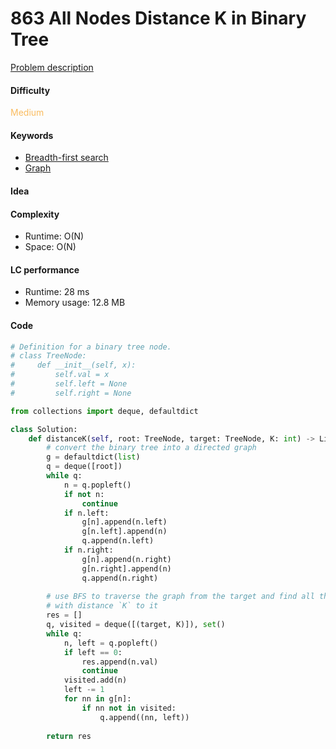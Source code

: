 863 All Nodes Distance K in Binary Tree
=======================
[Problem description](https://leetcode.com/problems/all-nodes-distance-k-in-binary-tree/)

#### Difficulty
<span style="color:#FABC60">Medium</span>

#### Keywords
- [Breadth-first search](../categories/bfs.md)
- [Graph](../categories/graph.md)

#### Idea

#### Complexity
- Runtime: O(N)
- Space: O(N)

#### LC performance
- Runtime: 28 ms
- Memory usage: 12.8 MB

#### Code
```python
# Definition for a binary tree node.
# class TreeNode:
#     def __init__(self, x):
#         self.val = x
#         self.left = None
#         self.right = None

from collections import deque, defaultdict

class Solution:
    def distanceK(self, root: TreeNode, target: TreeNode, K: int) -> List[int]:
        # convert the binary tree into a directed graph
        g = defaultdict(list)
        q = deque([root])
        while q:
            n = q.popleft()
            if not n:
                continue
            if n.left:
                g[n].append(n.left)
                g[n.left].append(n)
                q.append(n.left)
            if n.right:
                g[n].append(n.right)
                g[n.right].append(n)
                q.append(n.right)
        
        # use BFS to traverse the graph from the target and find all the nodes 
        # with distance `K` to it
        res = []
        q, visited = deque([(target, K)]), set()
        while q:
            n, left = q.popleft()
            if left == 0:
                res.append(n.val)
                continue
            visited.add(n)
            left -= 1
            for nn in g[n]:
                if nn not in visited:
                    q.append((nn, left))
        
        return res
```